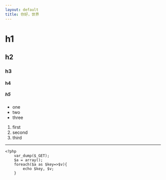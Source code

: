 ```yaml
---
layout: default
title: 你好，世界
---
```


# h1

## h2

### h3

#### h4

##### h5 

* one
* two
* three

1. first 
2. second
1. third

---
    <?php
        var_dump($_GET);
        $a = array();
        foreach($a as $key=>$v){
            echo $key, $v;
        }
